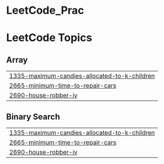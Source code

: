 # LeetCode_Prac
<!---LeetCode Topics Start-->
# LeetCode Topics
## Array
|  |
| ------- |
| [1335-maximum-candies-allocated-to-k-children](https://github.com/Aditya-Ingale/LeetCode_Prac/tree/master/1335-maximum-candies-allocated-to-k-children) |
| [2665-minimum-time-to-repair-cars](https://github.com/Aditya-Ingale/LeetCode_Prac/tree/master/2665-minimum-time-to-repair-cars) |
| [2690-house-robber-iv](https://github.com/Aditya-Ingale/LeetCode_Prac/tree/master/2690-house-robber-iv) |
## Binary Search
|  |
| ------- |
| [1335-maximum-candies-allocated-to-k-children](https://github.com/Aditya-Ingale/LeetCode_Prac/tree/master/1335-maximum-candies-allocated-to-k-children) |
| [2665-minimum-time-to-repair-cars](https://github.com/Aditya-Ingale/LeetCode_Prac/tree/master/2665-minimum-time-to-repair-cars) |
| [2690-house-robber-iv](https://github.com/Aditya-Ingale/LeetCode_Prac/tree/master/2690-house-robber-iv) |
<!---LeetCode Topics End-->